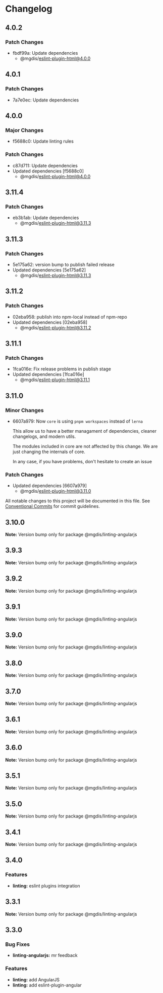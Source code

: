 # Changelog

## 4.0.2

### Patch Changes

- fbdf99a: Update dependencies
  - @mgdis/eslint-plugin-html@4.0.0

## 4.0.1

### Patch Changes

- 7a7e0ec: Update dependencies

## 4.0.0

### Major Changes

- f5688c0: Update linting rules

### Patch Changes

- c87d711: Update dependencies
- Updated dependencies [f5688c0]
  - @mgdis/eslint-plugin-html@4.0.0

## 3.11.4

### Patch Changes

- eb3b1ab: Update dependencies
  - @mgdis/eslint-plugin-html@3.11.3

## 3.11.3

### Patch Changes

- 5e175a62: version bump to publish failed release
- Updated dependencies [5e175a62]
  - @mgdis/eslint-plugin-html@3.11.3

## 3.11.2

### Patch Changes

- 02eba958: publish into npm-local instead of npm-repo
- Updated dependencies [02eba958]
  - @mgdis/eslint-plugin-html@3.11.2

## 3.11.1

### Patch Changes

- 1fca016e: Fix release problems in publish stage
- Updated dependencies [1fca016e]
  - @mgdis/eslint-plugin-html@3.11.1

## 3.11.0

### Minor Changes

- 6607a979: Now `core` is using `pnpm workspaces` instead of `lerna`

  This allow us to have a better managament of dependencies, cleaner changelogs, and modern utils.

  The modules included in core are not affected by this change. We are just changing the internals of core.

  In any case, if you have problems, don't hesitate to create an issue

### Patch Changes

- Updated dependencies [6607a979]
  - @mgdis/eslint-plugin-html@3.11.0

All notable changes to this project will be documented in this file.
See [Conventional Commits](https://conventionalcommits.org) for commit guidelines.

## 3.10.0

**Note:** Version bump only for package @mgdis/linting-angularjs

## 3.9.3

**Note:** Version bump only for package @mgdis/linting-angularjs

## 3.9.2

**Note:** Version bump only for package @mgdis/linting-angularjs

## 3.9.1

**Note:** Version bump only for package @mgdis/linting-angularjs

## 3.9.0

**Note:** Version bump only for package @mgdis/linting-angularjs

## 3.8.0

**Note:** Version bump only for package @mgdis/linting-angularjs

## 3.7.0

**Note:** Version bump only for package @mgdis/linting-angularjs

## 3.6.1

**Note:** Version bump only for package @mgdis/linting-angularjs

## 3.6.0

**Note:** Version bump only for package @mgdis/linting-angularjs

## 3.5.1

**Note:** Version bump only for package @mgdis/linting-angularjs

## 3.5.0

**Note:** Version bump only for package @mgdis/linting-angularjs

## 3.4.1

**Note:** Version bump only for package @mgdis/linting-angularjs

## 3.4.0

### Features

- **linting:** eslint plugins integration

## 3.3.1

**Note:** Version bump only for package @mgdis/linting-angularjs

## 3.3.0

### Bug Fixes

- **linting-angularjs:** mr feedback

### Features

- **linting:** add AngularJS
- **linting:** add eslint-plugin-angular
